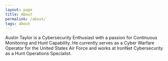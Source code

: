 ```yaml
---
layout: page
title: About
permalink: /about/
tags: about
---
```


Austin Taylor is a Cybersecurity Enthusiast with a passion for Continuous Monitoring and Hunt Capability. He currently serves as a Cyber Warfare Operator for the United States Air Force and works at IronNet Cybersecurity as a Hunt Operations Specialist.
